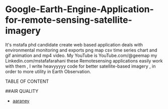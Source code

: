 # Google-Earth-Engine-Application-for-remote-sensing-satellite-imagery

It's mstafa phd candidate create web based application deals with environmental monitoring and exports  png map csv time series chart and gif animation and mp4 video. My YouTube is  YouTube.com/@geemap   my Linkedin.com/mstafafarahani 
these Remotesensing applications easily work with them , I write heavyyyyy code for better satellite-based imagery , in order to more utility in Earth Observation. 




TABLE OF CONTENT

##AIR QUALITY 
- [aaraney](https://github.com/aaraney)
